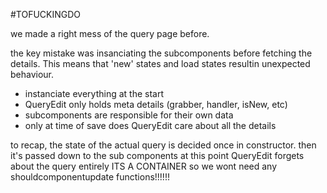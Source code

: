 #TOFUCKINGDO


we made a right mess of the query page before. 

the key mistake was insanciating the subcomponents before fetching the details.
This means that 'new' states and load states resultin unexpected behaviour.

- instanciate everything at the start
- QueryEdit only holds meta details (grabber, handler, isNew, etc)
- subcomponents are responsible for their own data
- only at time of save does QueryEdit care about all the details


to recap, the state of the actual query is decided once in constructor.
then it's passed down to the sub components
at this point QueryEdit forgets about the query entirely
ITS A CONTAINER
so we wont need any shouldcomponentupdate functions!!!!!!
